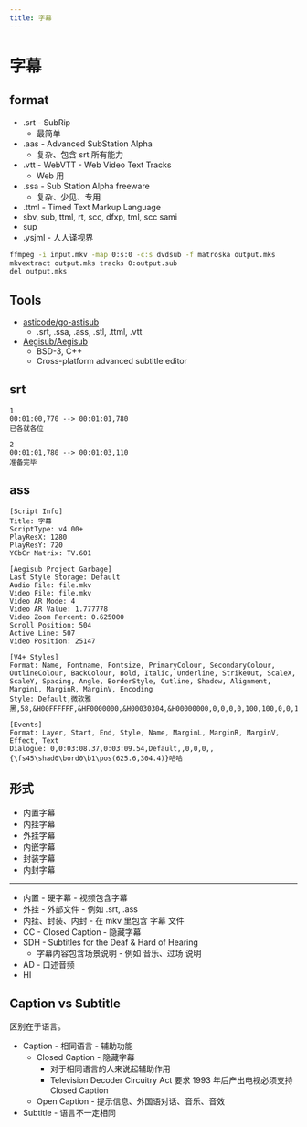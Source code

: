 ```yaml
---
title: 字幕
---
```


# 字幕

## format

- .srt - SubRip
  - 最简单
- .aas - Advanced SubStation Alpha
  - 复杂、包含 srt 所有能力
- .vtt - WebVTT - Web Video Text Tracks
  - Web 用
- .ssa - Sub Station Alpha freeware
  - 复杂、少见、专用
- .ttml - Timed Text Markup Language
- sbv, sub, ttml, rt, scc, dfxp, tml, scc sami
- sup
- .ysjml - 人人译视界

```bash title="sup -> sub"
ffmpeg -i input.mkv -map 0:s:0 -c:s dvdsub -f matroska output.mks
mkvextract output.mks tracks 0:output.sub
del output.mks
```

## Tools

- [asticode/go-astisub](https://github.com/asticode/go-astisub)
  - .srt, .ssa, .ass, .stl, .ttml, .vtt
- [Aegisub/Aegisub](https://github.com/Aegisub/Aegisub)
  - BSD-3, C++
  - Cross-platform advanced subtitle editor

## srt

```srt
1
00:01:00,770 --> 00:01:01,780
已各就各位

2
00:01:01,780 --> 00:01:03,110
准备完毕
```

## ass

```ass
[Script Info]
Title: 字幕
ScriptType: v4.00+
PlayResX: 1280
PlayResY: 720
YCbCr Matrix: TV.601

[Aegisub Project Garbage]
Last Style Storage: Default
Audio File: file.mkv
Video File: file.mkv
Video AR Mode: 4
Video AR Value: 1.777778
Video Zoom Percent: 0.625000
Scroll Position: 504
Active Line: 507
Video Position: 25147

[V4+ Styles]
Format: Name, Fontname, Fontsize, PrimaryColour, SecondaryColour, OutlineColour, BackColour, Bold, Italic, Underline, StrikeOut, ScaleX, ScaleY, Spacing, Angle, BorderStyle, Outline, Shadow, Alignment, MarginL, MarginR, MarginV, Encoding
Style: Default,微软雅黑,58,&H00FFFFFF,&HF0000000,&H00030304,&H00000000,0,0,0,0,100,100,0,0,1,2,1,2,5,5,2,0

[Events]
Format: Layer, Start, End, Style, Name, MarginL, MarginR, MarginV, Effect, Text
Dialogue: 0,0:03:08.37,0:03:09.54,Default,,0,0,0,,{\fs45\shad0\bord0\b1\pos(625.6,304.4)}哈哈
```

## 形式

- 内置字幕
- 内挂字幕
- 外挂字幕
- 内嵌字幕
- 封装字幕
- 内封字幕

---

- 内置 - 硬字幕 - 视频包含字幕
- 外挂 - 外部文件 - 例如 .srt, .ass
- 内挂、封装、内封 - 在 mkv 里包含 字幕 文件
- CC - Closed Caption - 隐藏字幕
- SDH - Subtitles for the Deaf & Hard of Hearing
  - 字幕内容包含场景说明 - 例如 音乐、过场 说明
- AD - 口述音频
- HI

## Caption vs Subtitle

区别在于语言。

- Caption - 相同语言 - 辅助功能
  - Closed Caption - 隐藏字幕
    - 对于相同语言的人来说起辅助作用
    - Television Decoder Circuitry Act 要求 1993 年后产出电视必须支持 Closed Caption
  - Open Caption  - 提示信息、外国语对话、音乐、音效
- Subtitle - 语言不一定相同
